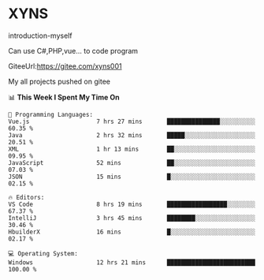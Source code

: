 # XYNS
introduction-myself

Can use C#,PHP,vue... to code program

GiteeUrl:https://gitee.com/xyns001

My all projects pushed on gitee

<!--START_SECTION:waka-->
📊 **This Week I Spent My Time On** 

```text
💬 Programming Languages: 
Vue.js                   7 hrs 27 mins       ███████████████░░░░░░░░░░   60.35 % 
Java                     2 hrs 32 mins       █████░░░░░░░░░░░░░░░░░░░░   20.51 % 
XML                      1 hr 13 mins        ██░░░░░░░░░░░░░░░░░░░░░░░   09.95 % 
JavaScript               52 mins             ██░░░░░░░░░░░░░░░░░░░░░░░   07.03 % 
JSON                     15 mins             █░░░░░░░░░░░░░░░░░░░░░░░░   02.15 % 

🔥 Editors: 
VS Code                  8 hrs 19 mins       █████████████████░░░░░░░░   67.37 % 
IntelliJ                 3 hrs 45 mins       ████████░░░░░░░░░░░░░░░░░   30.46 % 
HbuilderX                16 mins             █░░░░░░░░░░░░░░░░░░░░░░░░   02.17 % 

💻 Operating System: 
Windows                  12 hrs 21 mins      █████████████████████████   100.00 % 
```


<!--END_SECTION:waka-->
